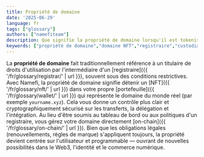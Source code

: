 ```yaml
---
title: Propriété de domaine
date: '2025-06-29'
language: fr
tags: ["glossary"]
authors: ["namefiteam"]
description: Que signifie la propriété de domaine lorsqu'il est tokenisé ?
keywords: ["propriété de domaine","domaine NFT","registraire","custodial","propriété de portefeuille"]
---
```


La **propriété de domaine** fait traditionnellement référence à un titulaire de droits d'utilisation par l'intermédiaire d'un [registraire]({{ '/fr/glossary/registrar/' | url }}), souvent sous des conditions restrictives. Avec Namefi, la propriété de domaine signifie détenir un [NFT]({{ '/fr/glossary/nft/' | url }}) dans votre propre [portefeuille]({{ '/fr/glossary/wallet/' | url }}) qui représente le domaine du monde réel (par exemple `yourname.xyz`). Cela vous donne un contrôle plus clair et cryptographiquement sécurisé sur les transferts, la délégation et l'intégration. Au lieu d'être soumis au tableau de bord ou aux politiques d'un registraire, vous gérez votre domaine directement [on-chain]({{ '/fr/glossary/on-chain/' | url }}). Bien que les obligations légales (renouvellements, règles de marque) s'appliquent toujours, la propriété devient centrée sur l'utilisateur et programmable — ouvrant de nouvelles possibilités dans le Web3, l'identité et le commerce numérique.